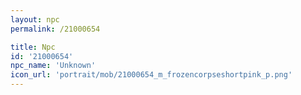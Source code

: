 ```yaml
---
layout: npc
permalink: /21000654

title: Npc
id: '21000654'
npc_name: 'Unknown'
icon_url: 'portrait/mob/21000654_m_frozencorpseshortpink_p.png'
---
```

